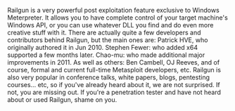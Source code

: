 Railgun is a very powerful post exploitation feature exclusive to Windows Meterpreter. It allows you to have complete control of your target machine's Windows API, or you can use whatever DLL you find and do even more creative stuff with it. There are actually quite a few developers and contributors behind Railgun, but the main ones are: Patrick HVE, who originally authored it in Jun 2010. Stephen Fewer: who added x64 supported a few months later. Chao-mu: who made additional major improvements in 2011. As well as others: Ben Cambell, OJ Reeves, and of course, formal and current full-time Metasploit developers, etc. Railgun is also very popular in conference talks, white papers, blogs, pentesting courses... etc, so if you've already heard about it, we are not surprised. If not, you are missing out. If you're a penetration tester and have not heard about or used Railgun, shame on you.
